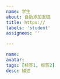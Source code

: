 ```yaml
---
name: 学生
about: 自助添加友链
title: https://
labels: 'student'
assignees: ''

---
```

<!-- 学生 -->
```yaml
name:
avatar:
tags: [标签1, 标签2]
desc: 描述
```
